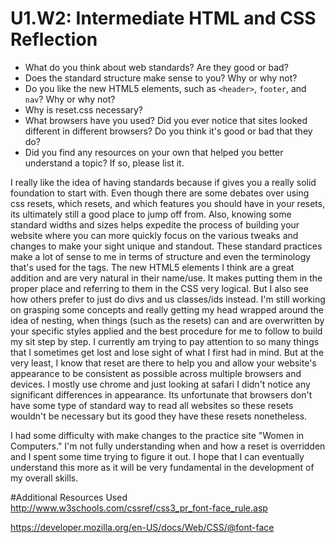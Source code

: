 # U1.W2: Intermediate HTML and CSS Reflection

* What do you think about web standards? Are they good or bad?
* Does the standard structure make sense to you? Why or why not?
* Do you like the new HTML5 elements, such as `<header>`, `footer`, and `nav`? Why or why not?
* Why is reset.css necessary? 
* What browsers have you used? Did you ever notice that sites looked different in different browsers? Do you think it's good or bad that they do?
* Did you find any resources on your own that helped you better understand a topic? If so, please list it.


I really like the idea of having standards because if gives you a really solid foundation to start with.  Even though there are some debates over using css resets, which resets, and which features you should have in your resets, its ultimately still a good place to jump off from.  Also, knowing some standard widths and sizes helps expedite the process of building your website where you can more quickly focus on the various tweaks and changes to make your sight unique and standout.  These standard practices make a lot of sense to me in terms of structure and even the terminology that's used for the tags.  The new HTML5 elements I think are a great addition and are very natural in their name/use.  It makes putting them in the proper place and referring to them in the CSS very logical.  But I also see how others prefer to just do divs and us classes/ids instead.  I'm still working on grasping some concepts and really getting my head wrapped around the idea of nesting, when things (such as the resets) can and are overwritten by your specific styles applied and the best procedure for me to follow to build my sit step by step.  I currently am trying to pay attention to so many things that I sometimes get lost and lose sight of what I first had in mind.  But at the very least, I know that reset are there to help you and allow your website's appearance to be consistent as possible across multiple browsers and devices.  I mostly use chrome and just looking at safari I didn't notice any significant differences in appearance.  Its unfortunate that browsers don't have some type of standard way to read all websites so these resets wouldn't be necessary but its good they have these resets nonetheless. 

I had some difficulty with make changes to the practice site "Women in Computers."  I'm not fully understanding when and how a reset is overridden and I spent some time trying to figure it out.  I hope that I can eventually understand this more as it will be very fundamental in the development of my overall skills. 

#Additional Resources Used
http://www.w3schools.com/cssref/css3_pr_font-face_rule.asp

https://developer.mozilla.org/en-US/docs/Web/CSS/@font-face